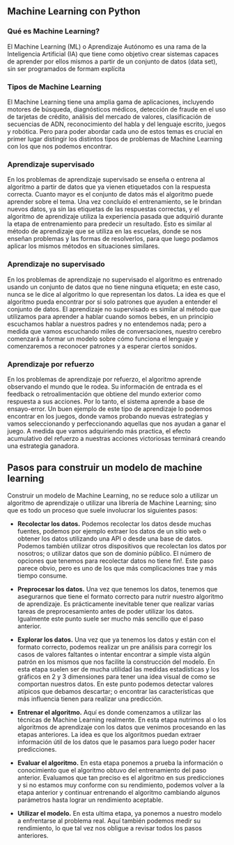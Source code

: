 ## Machine Learning con Python

### Qué es Machine Learning?

El Machine Learning (ML) o Aprendizaje Autónomo es una rama de la Inteligencia Artificial (IA) que tiene como objetivo crear sistemas capaces de aprender por ellos mismos a partir de un conjunto de datos (data set), sin ser programados de formam explícita

### Tipos de Machine Learning

El Machine Learning tiene una amplia gama de aplicaciones, incluyendo motores de búsqueda, diagnósticos médicos, detección de fraude en el uso de tarjetas de crédito, análisis del mercado de valores, clasificación de secuencias de ADN, reconocimiento del habla y del lenguaje escrito, juegos y robótica. Pero para poder abordar cada uno de estos temas es crucial en primer lugar distingir los distintos tipos de problemas de Machine Learning con los que nos podemos encontrar.

### Aprendizaje supervisado

En los problemas de aprendizaje supervisado se enseña o entrena al algoritmo a partir de datos que ya vienen etiquetados con la respuesta correcta. Cuanto mayor es el conjunto de datos más el algoritmo puede aprender sobre el tema. Una vez concluído el entrenamiento, se le brindan nuevos datos, ya sin las etiquetas de las respuestas correctas, y el algoritmo de aprendizaje utiliza la experiencia pasada que adquirió durante la etapa de entrenamiento para predecir un resultado. Esto es similar al método de aprendizaje que se utiliza en las escuelas, donde se nos enseñan problemas y las formas de resolverlos, para que luego podamos aplicar los mismos métodos en situaciones similares.

### Aprendizaje no supervisado

En los problemas de aprendizaje no supervisado el algoritmo es entrenado usando un conjunto de datos que no tiene ninguna etiqueta; en este caso, nunca se le dice al algoritmo lo que representan los datos. La idea es que el algoritmo pueda encontrar por si solo patrones que ayuden a entender el conjunto de datos. El aprendizaje no supervisado es similar al método que utilizamos para aprender a hablar cuando somos bebes, en un principio escuchamos hablar a nuestros padres y no entendemos nada; pero a medida que vamos escuchando miles de conversaciones, nuestro cerebro comenzará a formar un modelo sobre cómo funciona el lenguaje y comenzaremos a reconocer patrones y a esperar ciertos sonidos.

### Aprendizaje por refuerzo

En los problemas de aprendizaje por refuerzo, el algoritmo aprende observando el mundo que le rodea. Su información de entrada es el feedback o retroalimentación que obtiene del mundo exterior como respuesta a sus acciones. Por lo tanto, el sistema aprende a base de ensayo-error. Un buen ejemplo de este tipo de aprendizaje lo podemos encontrar en los juegos, donde vamos probando nuevas estrategias y vamos seleccionando y perfeccionando aquellas que nos ayudan a ganar el juego. A medida que vamos adquiriendo más practica, el efecto acumulativo del refuerzo a nuestras acciones victoriosas terminará creando una estrategia ganadora.


## Pasos para construir un modelo de machine learning

Construir un modelo de Machine Learning, no se reduce solo a utilizar un algoritmo de aprendizaje o utilizar una librería de Machine Learning; sino que es todo un proceso que suele involucrar los siguientes pasos:

* **Recolectar los datos.** Podemos recolectar los datos desde muchas fuentes, podemos por ejemplo extraer los datos de un sitio web o obtener los datos utilizando una API o desde una base de datos. Podemos también utilizar otros dispositivos que recolectan los datos por nosotros; o utilizar datos que son de dominio público. El número de opciones que tenemos para recolectar datos no tiene fin!. Este paso parece obvio, pero es uno de los que más complicaciones trae y más tiempo consume.

* **Preprocesar los datos.** Una vez que tenemos los datos, tenemos que asegurarnos que tiene el formato correcto para nutrir nuestro algoritmo de aprendizaje. Es prácticamente inevitable tener que realizar varias tareas de preprocesamiento antes de poder utilizar los datos. Igualmente este punto suele ser mucho más sencillo que el paso anterior.

* **Explorar los datos.** Una vez que ya tenemos los datos y están con el formato correcto, podemos realizar un pre análisis para corregir los casos de valores faltantes o intentar encontrar a simple vista algún patrón en los mismos que nos facilite la construcción del modelo. En esta etapa suelen ser de mucha utilidad las medidas estadísticas y los gráficos en 2 y 3 dimensiones para tener una idea visual de como se comportan nuestros datos. En este punto podemos detectar valores atípicos que debamos descartar; o encontrar las características que más influencia tienen para realizar una predicción.

* **Entrenar el algoritmo.** Aquí es donde comenzamos a utilizar las técnicas de Machine Learning realmente. En esta etapa nutrimos al o los algoritmos de aprendizaje con los datos que venimos procesando en las etapas anteriores. La idea es que los algoritmos puedan extraer información útil de los datos que le pasamos para luego poder hacer predicciones.

* **Evaluar el algoritmo.** En esta etapa ponemos a prueba la información o conocimiento que el algoritmo obtuvo del entrenamiento del paso anterior. Evaluamos que tan preciso es el algoritmo en sus predicciones y si no estamos muy conforme con su rendimiento, podemos volver a la etapa anterior y continuar entrenando el algoritmo cambiando algunos parámetros hasta lograr un rendimiento aceptable.

* **Utilizar el modelo.** En esta ultima etapa, ya ponemos a nuestro modelo a enfrentarse al problema real. Aquí también podemos medir su rendimiento, lo que tal vez nos obligue a revisar todos los pasos anteriores.
